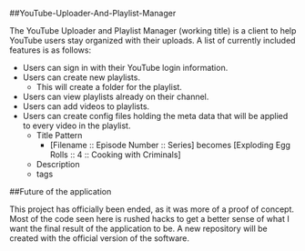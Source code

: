 ##YouTube-Uploader-And-Playlist-Manager

The YouTube Uploader and Playlist Manager (working title) is a client to help YouTube users stay organized with their uploads. A list of currently included features is as follows:

* Users can sign in with their YouTube login information.
* Users can create new playlists.
  * This will create a folder for the playlist.
* Users can view playlists already on their channel.
* Users can add videos to playlists.
* Users can create config files holding the meta data that will be applied to every video in the playlist.
  * Title Pattern
      *  [Filename :: Episode Number :: Series] becomes [Exploding Egg Rolls :: 4 :: Cooking with Criminals]
  * Description
  * tags


##Future of the application

This project has officially been ended, as it was more of a proof of concept. Most of the code seen here is rushed hacks to get a better sense of what I want the final result of the application to be.
A new repository will be created with the official version of the software.
